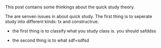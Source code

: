 This post contains some thinkings about the quick study theory.

The are senven issues in about quick study. The first thing is to seperate study into different kinds: tx and constructrue.

-   the first thing is to classify what you study class is. you should safddss

-   the second thing is to what sdf=sdfsd
